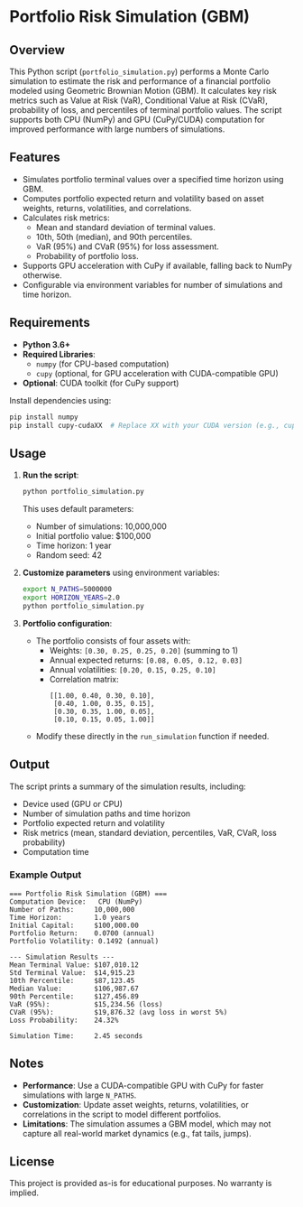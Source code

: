# Portfolio Risk Simulation (GBM)

## Overview
This Python script (`portfolio_simulation.py`) performs a Monte Carlo simulation to estimate the risk and performance of a financial portfolio modeled using Geometric Brownian Motion (GBM). It calculates key risk metrics such as Value at Risk (VaR), Conditional Value at Risk (CVaR), probability of loss, and percentiles of terminal portfolio values. The script supports both CPU (NumPy) and GPU (CuPy/CUDA) computation for improved performance with large numbers of simulations.

## Features
- Simulates portfolio terminal values over a specified time horizon using GBM.
- Computes portfolio expected return and volatility based on asset weights, returns, volatilities, and correlations.
- Calculates risk metrics:
  - Mean and standard deviation of terminal values.
  - 10th, 50th (median), and 90th percentiles.
  - VaR (95%) and CVaR (95%) for loss assessment.
  - Probability of portfolio loss.
- Supports GPU acceleration with CuPy if available, falling back to NumPy otherwise.
- Configurable via environment variables for number of simulations and time horizon.

## Requirements
- **Python 3.6+**
- **Required Libraries**:
  - `numpy` (for CPU-based computation)
  - `cupy` (optional, for GPU acceleration with CUDA-compatible GPU)
- **Optional**: CUDA toolkit (for CuPy support)

Install dependencies using:
```bash
pip install numpy
pip install cupy-cudaXX  # Replace XX with your CUDA version (e.g., cupy-cuda11x)
```

## Usage
1. **Run the script**:
   ```bash
   python portfolio_simulation.py
   ```
   This uses default parameters:
   - Number of simulations: 10,000,000
   - Initial portfolio value: $100,000
   - Time horizon: 1 year
   - Random seed: 42

2. **Customize parameters** using environment variables:
   ```bash
   export N_PATHS=5000000
   export HORIZON_YEARS=2.0
   python portfolio_simulation.py
   ```

3. **Portfolio configuration**:
   - The portfolio consists of four assets with:
     - Weights: `[0.30, 0.25, 0.25, 0.20]` (summing to 1)
     - Annual expected returns: `[0.08, 0.05, 0.12, 0.03]`
     - Annual volatilities: `[0.20, 0.15, 0.25, 0.10]`
     - Correlation matrix:
       ```
       [[1.00, 0.40, 0.30, 0.10],
        [0.40, 1.00, 0.35, 0.15],
        [0.30, 0.35, 1.00, 0.05],
        [0.10, 0.15, 0.05, 1.00]]
       ```
   - Modify these directly in the `run_simulation` function if needed.

## Output
The script prints a summary of the simulation results, including:
- Device used (GPU or CPU)
- Number of simulation paths and time horizon
- Portfolio expected return and volatility
- Risk metrics (mean, standard deviation, percentiles, VaR, CVaR, loss probability)
- Computation time

### Example Output
```
=== Portfolio Risk Simulation (GBM) ===
Computation Device:   CPU (NumPy)
Number of Paths:     10,000,000
Time Horizon:        1.0 years
Initial Capital:     $100,000.00
Portfolio Return:    0.0700 (annual)
Portfolio Volatility: 0.1492 (annual)

--- Simulation Results ---
Mean Terminal Value: $107,010.12
Std Terminal Value:  $14,915.23
10th Percentile:     $87,123.45
Median Value:        $106,987.67
90th Percentile:     $127,456.89
VaR (95%):           $15,234.56 (loss)
CVaR (95%):          $19,876.32 (avg loss in worst 5%)
Loss Probability:    24.32%

Simulation Time:     2.45 seconds
```

## Notes
- **Performance**: Use a CUDA-compatible GPU with CuPy for faster simulations with large `N_PATHS`.
- **Customization**: Update asset weights, returns, volatilities, or correlations in the script to model different portfolios.
- **Limitations**: The simulation assumes a GBM model, which may not capture all real-world market dynamics (e.g., fat tails, jumps).

## License
This project is provided as-is for educational purposes. No warranty is implied.

